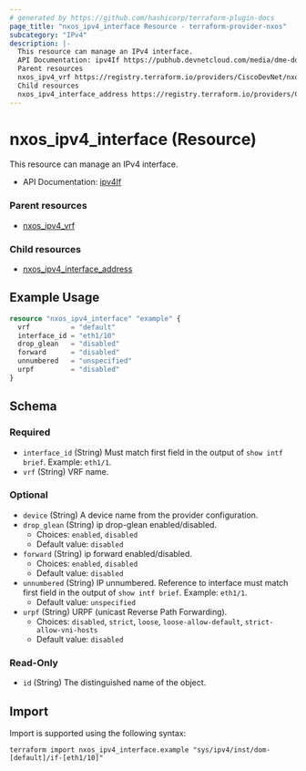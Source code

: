 ```yaml
---
# generated by https://github.com/hashicorp/terraform-plugin-docs
page_title: "nxos_ipv4_interface Resource - terraform-provider-nxos"
subcategory: "IPv4"
description: |-
  This resource can manage an IPv4 interface.
  API Documentation: ipv4If https://pubhub.devnetcloud.com/media/dme-docs-10-2-2/docs/Layer%203/ipv4:If/
  Parent resources
  nxos_ipv4_vrf https://registry.terraform.io/providers/CiscoDevNet/nxos/latest/docs/resources/ipv4_vrf
  Child resources
  nxos_ipv4_interface_address https://registry.terraform.io/providers/CiscoDevNet/nxos/latest/docs/resources/ipv4_interface_address
---
```


# nxos_ipv4_interface (Resource)

This resource can manage an IPv4 interface.

- API Documentation: [ipv4If](https://pubhub.devnetcloud.com/media/dme-docs-10-2-2/docs/Layer%203/ipv4:If/)

### Parent resources

- [nxos_ipv4_vrf](https://registry.terraform.io/providers/CiscoDevNet/nxos/latest/docs/resources/ipv4_vrf)

### Child resources

- [nxos_ipv4_interface_address](https://registry.terraform.io/providers/CiscoDevNet/nxos/latest/docs/resources/ipv4_interface_address)

## Example Usage

```terraform
resource "nxos_ipv4_interface" "example" {
  vrf          = "default"
  interface_id = "eth1/10"
  drop_glean   = "disabled"
  forward      = "disabled"
  unnumbered   = "unspecified"
  urpf         = "disabled"
}
```

<!-- schema generated by tfplugindocs -->
## Schema

### Required

- `interface_id` (String) Must match first field in the output of `show intf brief`. Example: `eth1/1`.
- `vrf` (String) VRF name.

### Optional

- `device` (String) A device name from the provider configuration.
- `drop_glean` (String) ip drop-glean enabled/disabled.
  - Choices: `enabled`, `disabled`
  - Default value: `disabled`
- `forward` (String) ip forward enabled/disabled.
  - Choices: `enabled`, `disabled`
  - Default value: `disabled`
- `unnumbered` (String) IP unnumbered. Reference to interface must match first field in the output of `show intf brief`. Example: `eth1/1`.
  - Default value: `unspecified`
- `urpf` (String) URPF (unicast Reverse Path Forwarding).
  - Choices: `disabled`, `strict`, `loose`, `loose-allow-default`, `strict-allow-vni-hosts`
  - Default value: `disabled`

### Read-Only

- `id` (String) The distinguished name of the object.

## Import

Import is supported using the following syntax:

```shell
terraform import nxos_ipv4_interface.example "sys/ipv4/inst/dom-[default]/if-[eth1/10]"
```
